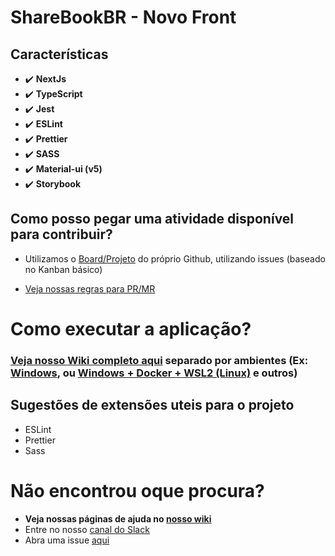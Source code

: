 # ShareBookBR - Novo Front

## Características

-   :heavy_check_mark: **NextJs**
-   :heavy_check_mark: **TypeScript**
-   :heavy_check_mark: **Jest**
-   :heavy_check_mark: **ESLint**
-   :heavy_check_mark: **Prettier**
-   :heavy_check_mark: **SASS**
-   :heavy_check_mark: **Material-ui (v5)**
-   :heavy_check_mark: **Storybook**

## Como posso pegar uma atividade disponível para contribuir?

-   Utilizamos o [Board/Projeto](https://github.com/SharebookBR/sharebook-frontend-next/projects/1) do próprio Github, utilizando issues (baseado no
    Kanban básico)

-   [Veja nossas regras para PR/MR](https://github.com/SharebookBR/sharebook-frontend-next/wiki/Regras-para-novas-contribui%C3%A7%C3%B5es)

# Como executar a aplicação?

### [Veja nosso Wiki completo aqui](https://github.com/SharebookBR/sharebook-frontend-next/wiki/Como-executar-a-aplica%C3%A7%C3%A3o%3F) separado por ambientes (Ex: [Windows](https://github.com/SharebookBR/sharebook-frontend-next/wiki/Como-executar-a-aplica%C3%A7%C3%A3o%3F#windows), ou [Windows + Docker + WSL2 (Linux)](https://github.com/SharebookBR/sharebook-frontend-next/wiki/Como-executar-a-aplica%C3%A7%C3%A3o%3F#windows) e outros)

## Sugestões de extensões uteis para o projeto

-   ESLint
-   Prettier
-   Sass

# Não encontrou oque procura?

-   **Veja nossas páginas de ajuda no [nosso wiki](https://github.com/SharebookBR/sharebook-frontend-next/wiki)**
-   Entre no nosso [canal do Slack](https://join.slack.com/t/sharebookworkspace/shared_invite/zt-4fb3uu8m-VPrkhzdI9u3lsOlS1OkVvg)
-   Abra uma issue [aqui](https://github.com/SharebookBR/sharebook-frontend-next/issues)
